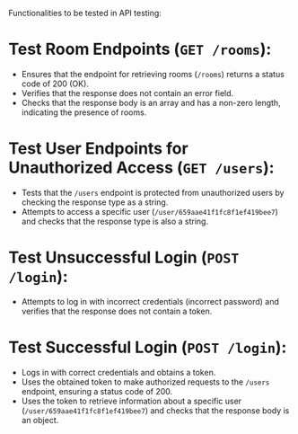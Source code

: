 Functionalities to be tested in API testing:

# Test Room Endpoints (`GET /rooms`):

- Ensures that the endpoint for retrieving rooms (`/rooms`) returns a status code of 200 (OK).
- Verifies that the response does not contain an error field.
- Checks that the response body is an array and has a non-zero length, indicating the presence of rooms.

# Test User Endpoints for Unauthorized Access (`GET /users`):

- Tests that the `/users` endpoint is protected from unauthorized users by checking the response type as a string.
- Attempts to access a specific user (`/user/659aae41f1fc8f1ef419bee7`) and checks that the response type is also a string.

# Test Unsuccessful Login (`POST /login`):

- Attempts to log in with incorrect credentials (incorrect password) and verifies that the response does not contain a token.

# Test Successful Login (`POST /login`):

- Logs in with correct credentials and obtains a token.
- Uses the obtained token to make authorized requests to the `/users` endpoint, ensuring a status code of 200.
- Uses the token to retrieve information about a specific user (`/user/659aae41f1fc8f1ef419bee7`) and checks that the response body is an object.
